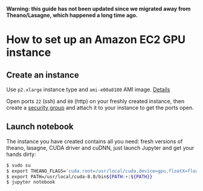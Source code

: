 **Warning: this guide has not been updated since we migrated away from Theano/Lasagne, which happened a long time ago.**

# How to set up an Amazon EC2 GPU instance 

## Create an instance

Use `p2.xlarge` instance type and `ami-e00a8180` AMI image. [Details](http://docs.aws.amazon.com/AWSEC2/latest/UserGuide/EC2_GetStarted.html)

Open ports `22` (ssh) and `80` (http) on your freshly created instance, then create a [security group](http://docs.aws.amazon.com/AWSEC2/latest/UserGuide/using-network-security.html) and attach it to your instance to get the ports open.

## Launch notebook

The instance you have created contains all you need: fresh versions of theano, lasagne, CUDA driver and cuDNN,
just launch Jupyter and get your hands dirty:

```bash
$ sudo su
$ export THEANO_FLAGS='cuda.root=/usr/local/cuda,device=gpu,floatX=float32'
$ export PATH=/usr/local/cuda-8.0/bin${PATH:+:${PATH}}
$ jupyter notebook
```


